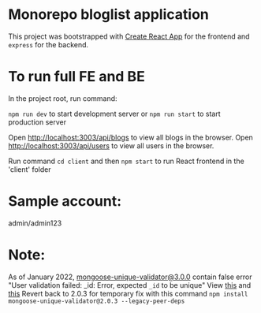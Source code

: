 # Monorepo bloglist application

This project was bootstrapped with [Create React App](https://github.com/facebook/create-react-app) for the frontend and `express` for the backend.

# To run full FE and BE

In the project root, run command:

`npm run dev` to start development server or `npm run start` to start production server

Open [http://localhost:3003/api/blogs](http://localhost:3003/api/blogs) to view all blogs in the browser.
Open [http://localhost:3003/api/users](http://localhost:3003/api/users) to view all users in the browser.

Run command `cd client` and then `npm start` to run React frontend in the 'client' folder

# Sample account:

admin/admin123

# Note:

As of January 2022, mongoose-unique-validator@3.0.0 contain false error "User validation failed: _id: Error, expected `_id` to be unique"
View [this](https://github.com/FullStack-HY/part3-notes-backend/issues/7) and [this](https://github.com/blakehaswell/mongoose-unique-validator/issues/131)
Revert back to 2.0.3 for temporary fix with this command `npm install mongoose-unique-validator@2.0.3 --legacy-peer-deps`